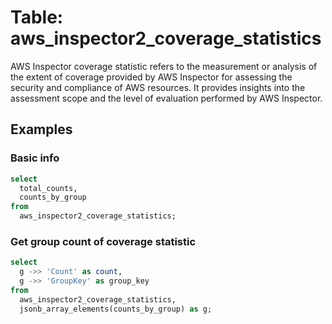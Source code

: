 # Table: aws_inspector2_coverage_statistics

AWS Inspector coverage statistic refers to the measurement or analysis of the extent of coverage provided by AWS Inspector for assessing the security and compliance of AWS resources. It provides insights into the assessment scope and the level of evaluation performed by AWS Inspector.


## Examples

### Basic info

```sql
select
  total_counts,
  counts_by_group
from
  aws_inspector2_coverage_statistics;
```

### Get group count of coverage statistic

```sql
select
  g ->> 'Count' as count,
  g ->> 'GroupKey' as group_key
from
  aws_inspector2_coverage_statistics,
  jsonb_array_elements(counts_by_group) as g;
```